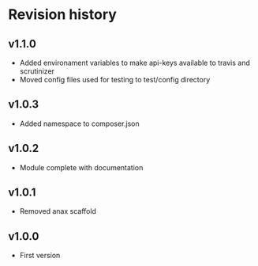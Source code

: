 Revision history
===================

v1.1.0
----------------
* Added environament variables to make api-keys available to travis and scrutinizer
* Moved config files used for testing to test/config directory

v1.0.3
----------------
* Added namespace to composer.json

v1.0.2
----------------
* Module complete with documentation

v1.0.1
----------------
* Removed anax scaffold

v1.0.0
----------------
* First version